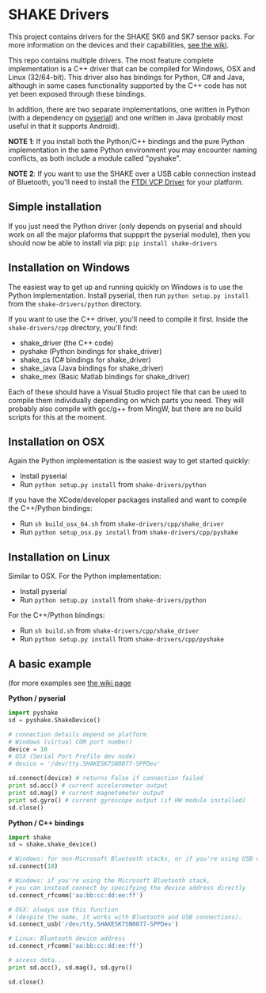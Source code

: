 # SHAKE Drivers

This project contains drivers for the SHAKE SK6 and SK7 sensor packs. For more information on the devices and their capabilities, [see the wiki](https://github.com/andrewramsay/shake-drivers/wiki/Overview).

This repo contains multiple drivers. The most feature complete implementation is a C++ driver that can be compiled for Windows, OSX and Linux (32/64-bit). This driver also has bindings for Python, C# and Java, although in some cases functionality supported by the C++ code has not yet been exposed through these bindings.

In addition, there are two separate implementations, one written in Python (with a dependency on [pyserial](http://pyserial.sourceforge.net/)) and one written in Java (probably most useful in that it supports Android). 

**NOTE 1**: If you install both the Python/C++ bindings and the pure Python implementation in the same Python environment you may encounter naming conflicts, as both include a module called "pyshake".

**NOTE 2**: If you want to use the SHAKE over a USB cable connection instead of Bluetooth, you'll need to install the [FTDI VCP Driver](http://www.ftdichip.com/Drivers/VCP.htm) for your platform.  

## Simple installation

If you just need the Python driver (only depends on pyserial and should work on all the major plaforms that suppprt the pyserial module), then you should now be able to install via pip:
`pip install shake-drivers`
 
## Installation on Windows

The easiest way to get up and running quickly on Windows is to use the Python implementation. Install pyserial, then run `python setup.py install` from the `shake-drivers/python` directory. 

If you want to use the C++ driver, you'll need to compile it first. Inside the `shake-drivers/cpp` directory, you'll find:

 * shake\_driver (the C++ code)
 * pyshake (Python bindings for shake\_driver)
 * shake\_cs (C# bindings for shake\_driver)
 * shake\_java (Java bindings for shake\_driver)
 * shake\_mex (Basic Matlab bindings for shake\_driver)

Each of these should have a Visual Studio project file that can be used to compile them individually depending on which parts you need. They will probably also compile with gcc/g++ from MingW, but there are no build scripts for this at the moment. 

## Installation on OSX

Again the Python implementation is the easiest way to get started quickly:

 * Install pyserial
 * Run `python setup.py install` from `shake-drivers/python`

If you have the XCode/developer packages installed and want to compile the C++/Python bindings:

 * Run `sh build_osx_64.sh` from `shake-drivers/cpp/shake_driver`
 * Run `python setup_osx.py install` from `shake-drivers/cpp/pyshake`

## Installation on Linux

Similar to OSX. For the Python implementation:

 * Install pyserial
 * Run `python setup.py install` from `shake-drivers/python`

For the C++/Python bindings:

 * Run `sh build.sh` from `shake-drivers/cpp/shake_driver`
 * Run `python setup.py install` from `shake-drivers/cpp/pyshake`

## A basic example

(for more examples see [the wiki page](https://github.com/andrewramsay/shake-drivers/wiki/Examples)

**Python / pyserial**

```python
import pyshake
sd = pyshake.ShakeDevice()

# connection details depend on platform
# Windows (virtual COM port number)
device = 10
# OSX (Serial Port Profile dev node)
# device = '/dev/tty.SHAKESK7SN0077-SPPDev'

sd.connect(device) # returns False if connection failed
print sd.acc() # current accelerometer output
print sd.mag() # current magnetometer output
print sd.gyro() # current gyroscope output (if HW module installed)
sd.close()
```

**Python / C++ bindings**
```python
import shake
sd = shake.shake_device()

# Windows: for non-Microsoft Bluetooth stacks, or if you're using USB connection, supply a COM port number
sd.connect(10) 

# Windows: if you're using the Microsoft Bluetooth stack, 
# you can instead connect by specifying the device address directly
sd.connect_rfcomm('aa:bb:cc:dd:ee:ff')

# OSX: always use this function
# (despite the name, it works with Bluetooth and USB connections). 
sd.connect_usb('/dev/tty.SHAKESK7SN0077-SPPDev')

# Linux: Bluetooth device address
sd.connect_rfcomm('aa:bb:cc:dd:ee:ff')

# access data...
print sd.acc(), sd.mag(), sd.gyro()

sd.close()
```


